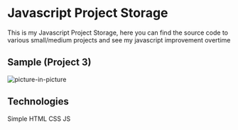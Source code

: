 # Javascript Project Storage

This is my Javascript Project Storage, here you can find the source code to various small/medium projects and see my javascript improvement overtime

## Sample (Project 3)

![picture-in-picture](https://i.imgur.com/Dg3Autm.png)

## Technologies

Simple HTML CSS JS
